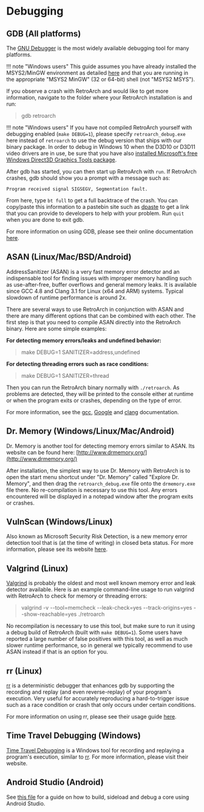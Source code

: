 # Debugging

## GDB (All platforms)

The [GNU Debugger](https://www.gnu.org/software/gdb/) is the most widely available debugging tool for many platforms.

!!! note "Windows users"
    This guide assumes you have already installed the MSYS2/MinGW environment as detailed [here](../../compilation/windows/) and that you are running in the appropriate "MSYS2 MinGW" (32 or 64-bit) shell (not "MSYS2 MSYS").

If you observe a crash with RetroArch and would like to get more information, navigate to the folder where your RetroArch installation is and run:

> gdb retroarch

!!! note "Windows users"
    If you have not compiled RetroArch yourself with debugging enabled (`make DEBUG=1`), please specify `retroarch_debug.exe` here instead of `retroarch` to use the debug version that ships with our binary package. In order to debug in Windows 10 when the D3D10 or D3D11 video drivers are in use, be sure that you have also [installed Microsoft's free Windows Direct3D Graphics Tools package](https://docs.microsoft.com/en-us/windows/uwp/gaming/use-the-directx-runtime-and-visual-studio-graphics-diagnostic-features).

After gdb has started, you can then start up RetroArch with `run`. If RetroArch crashes, gdb should show you a prompt with a message such as:

`Program received signal SIGSEGV, Segmentation fault.`

From here, type `bt full` to get a full backtrace of the crash. You can copy/paste this information to a pastebin site such as [dpaste](http://www.dpaste.com/) to get a link that you can provide to developers to help with your problem. Run `quit` when you are done to exit gdb.

For more information on using GDB, please see their online documentation [here](https://sourceware.org/gdb/current/onlinedocs/gdb/).

## ASAN (Linux/Mac/BSD/Android)

AddressSanitizer (ASAN) is a very fast memory error detector and an indispensable tool for finding issues with improper memory handling such as use-after-free, buffer overflows and general memory leaks. It is available since GCC 4.8 and Clang 3.1 for Linux (x64 and ARM) systems. Typical slowdown of runtime performance is around 2x.

There are several ways to use RetroArch in conjunction with ASAN and there are many different options that can be combined with each other. The first step is that you need to compile ASAN directly into the RetroArch binary. Here are some simple examples:

**For detecting memory errors/leaks and undefined behavior:**
> make DEBUG=1 SANITIZER=address,undefined

**For detecting threading errors such as race conditions:**
> make DEBUG=1 SANITIZER=thread

Then you can run the RetroArch binary normally with `./retroarch`. As problems are detected, they will be printed to the console either at runtime or when the program exits or crashes, depending on the type of error.

For more information, see the [gcc](https://gcc.gnu.org/onlinedocs/gcc/Instrumentation-Options.html), [Google](https://github.com/google/sanitizers/wiki/AddressSanitizer) and [clang](https://clang.llvm.org/docs/) documentation.

## Dr. Memory (Windows/Linux/Mac/Android)

Dr. Memory is another tool for detecting memory errors similar to ASAN. Its website can be found here: [http://www.drmemory.org/](http://www.drmemory.org/)

After installation, the simplest way to use Dr. Memory with RetroArch is to open the start menu shortcut under "Dr. Memory" called "Explore Dr. Memory", and then drag the `retroarch_debug.exe` file onto the `drmemory.exe` file there. No re-compilation is necessary to use this tool. Any errors encountered will be displayed in a notepad window after the program exits or crashes.

## VulnScan (Windows/Linux)

Also known as Microsoft Security Risk Detection, is a new memory error detection tool that is (at the time of writing) in closed beta status. For more information, please see its website [here](https://www.microsoft.com/en-us/security-risk-detection/).

## Valgrind (Linux)

[Valgrind](http://valgrind.org/) is probably the oldest and most well known memory error and leak detector available. Here is an example command-line usage to run valgrind with RetroArch to check for memory or threading errors:

> valgrind -v --tool=memcheck --leak-check=yes --track-origins=yes --show-reachable=yes ./retroarch

No recompilation is necessary to use this tool, but make sure to run it using a debug build of RetroArch (built with `make DEBUG=1`). Some users have reported a large number of false positives with this tool, as well as much slower runtime performance, so in general we typically recommend to use ASAN instead if that is an option for you.

## rr (Linux)

[rr](http://rr-project.org/) is a deterministic debugger that enhances gdb by supporting the recording and replay (and even reverse-replay) of your program's execution. Very useful for accurately reproducing a hard-to-trigger issue such as a race condition or crash that only occurs under certain conditions.

For more information on using rr, please see their usage guide [here](https://github.com/mozilla/rr/wiki/Usage).

## Time Travel Debugging (Windows)

[Time Travel Debugging](https://docs.microsoft.com/en-us/windows-hardware/drivers/debugger/time-travel-debugging-overview) is a Windows tool for recording and replaying a program's execution, similar to [rr](http://rr-project.org/). For more information, please visit their website.

## Android Studio (Android)

See [this file](https://github.com/libretro/RetroArch/blob/master/pkg/android/phoenix-gradle/README.md) for a guide on how to build, sideload and debug a core using Android Studio.